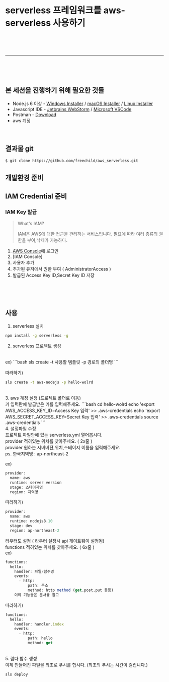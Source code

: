 # serverless 프레임워크를 aws-serverless 사용하기


<br><br><br>

------------

<br><br><br>


## 본 세션을 진행하기 위해 필요한 것들

- Node.js 6 이상 - [Windows Installer][nodejs-windows-installer] / [macOS Installer][nodejs-macos-installer] / [Linux Installer][nodejs-linux-installer]
- Javascript IDE - [Jetbrains WebStorm][webstorm-download] / [Microsoft VSCode][vscode-download]
- Postman - [Download][postman-download]
- aws 계정
<br><br><br>

## 결과물 git

```bash
$ git clone https://github.com/freechild/aws_serverless.git
```

## 개발환경 준비

## IAM Credential 준비

### IAM Key 발급

> What's IAM?
>
> IAM은 AWS에 대한 접근을 관리하는 서비스입니다. 
> 필요에 따라 여러 종류의 권한을 부여,삭제가 가능하다.

1. [AWS Console][aws-console]에 로그인
2. [IAM Console]
3. 사용자 추가
4. 추가된 유저에서 권한 부여 ( AdministratorAccess ) 
5. 발급된 Access Key ID,Secret Key ID 저장


<br><br><br>

## 사용
1. serverless 설치
```bash
npm install -g serverless -g
```

2. serverless 프로젝트 생성
<br>
ex)
```bash
sls create -t 사용할 템플릿 -p 경로의 폴더명
```

따라하기)
```bash
sls create -t aws-nodejs -p hello-wolrd
```
<br>
3. aws 계정 설정 (프로젝트 폴더로 이동)
<br>
키 입력란에 발급받은 키를 입력해주세요.
```bash
cd hello-wolrd
echo 'export AWS_ACCESS_KEY_ID=Access Key 입력' >> .aws-credentials
echo 'export AWS_SECRET_ACCESS_KEY=Secret Key 입력' >> .aws-credentials
source .aws-credentials
```
<br>
4. 설정파일 수정
<br>
프로젝트 파일안에 있는 serverless.yml 열어봅시다.<br>
provider 적혀있는 위치를 찾아주세요. ( 2x줄 )<br>
provider 원하는 서버버젼,위치,스테이지 이름을 입력해주세요.<br>
ps. 한국지역명 :  ap-northeast-2<br>

ex)
```js
provider:
  name: aws
  runtime: server version
  stage: 스테이지명
  region: 지역명
```

따라하기)
```js
provider:
  name: aws
  runtime: nodejs8.10
  stage: dev
  region: ap-northeast-2
```

라우터도 설정 ( 라우터 설정시 api 게이트웨이 설정됨)<br>
functions 적혀있는 위치를 찾아주세요. ( 6x줄 )<br>
ex)
```js
functions:
  hello:
    handler: 파일/함수명
    events:
      - http:
          path: 주소
          method: http method (get,post,put 등등)
    이외 기능들은 문서를 참고      
```

따라하기)
```js
functions:
  hello:
    handler: handler.index
    events:
      - http:
          path: hello
          method: get      
```

<br>
5. 람다 함수 생성
<br>
이제 만들어진 파일을 최초로 푸시를 합시다. (최초의 푸시는 시간이 걸립니다.)

```bash
sls deploy
```



[nodejs-windows-installer]: https://nodejs.org/dist/v8.11.4/node-v8.11.4-x86.msi
[nodejs-macos-installer]: https://nodejs.org/dist/v8.11.4/node-v8.11.4.pkg
[nodejs-linux-installer]: https://github.com/nodesource/distributions
[chrome-download]: https://www.google.com/chrome/
[webstorm-download]: http://www.jetbrains.com/webstorm/download/
[vscode-download]: https://code.visualstudio.com/download
[postman-download]: https://www.getpostman.com/apps
[aws-console]: https://console.aws.amazon.com/console/home?region=ap-northeast-2
[iam-console]: https://console.aws.amazon.com/iam/home?region=ap-northeast-2

